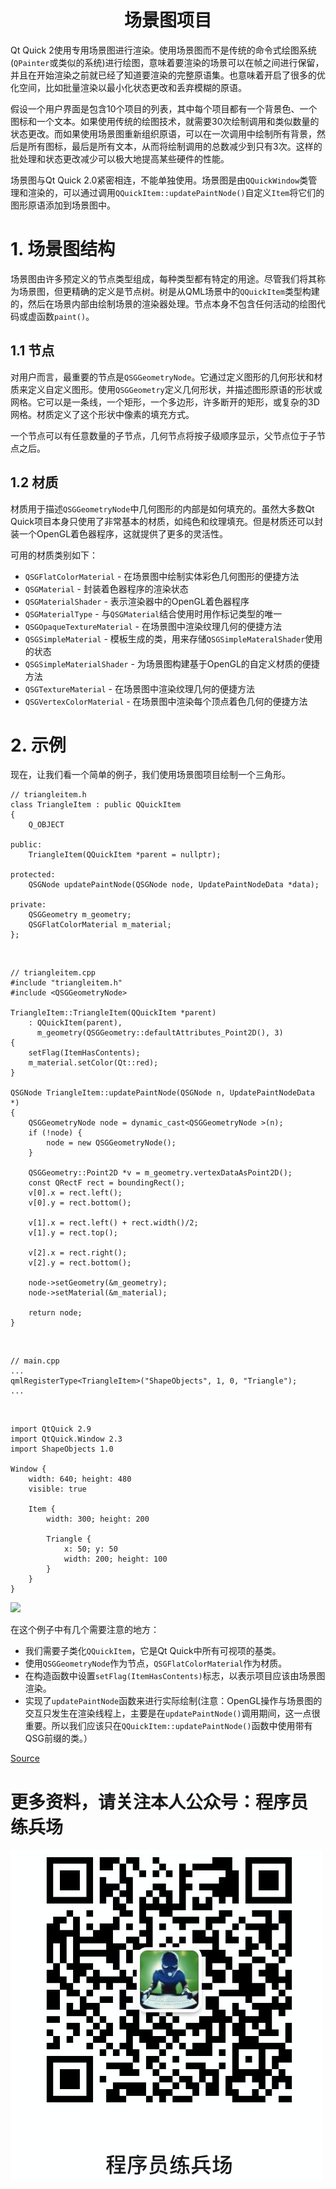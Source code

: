 # <center>场景图项目<center>

Qt Quick 2使用专用场景图进行渲染。使用场景图而不是传统的命令式绘图系统(`QPainter`或类似的系统)进行绘图，意味着要渲染的场景可以在帧之间进行保留，并且在开始渲染之前就已经了知道要渲染的完整原语集。也意味着开启了很多的优化空间，比如批量渲染以最小化状态更改和丢弃模糊的原语。

假设一个用户界面是包含10个项目的列表，其中每个项目都有一个背景色、一个图标和一个文本。如果使用传统的绘图技术，就需要30次绘制调用和类似数量的状态更改。而如果使用场景图重新组织原语，可以在一次调用中绘制所有背景，然后是所有图标，最后是所有文本，从而将绘制调用的总数减少到只有3次。这样的批处理和状态更改减少可以极大地提高某些硬件的性能。

场景图与Qt Quick 2.0紧密相连，不能单独使用。场景图是由`QQuickWindow`类管理和渲染的，可以通过调用`QQuickItem::updatePaintNode()`自定义`Item`将它们的图形原语添加到场景图中。

# 1. 场景图结构

场景图由许多预定义的节点类型组成，每种类型都有特定的用途。尽管我们将其称为场景图，但更精确的定义是节点树。树是从QML场景中的`QQuickItem`类型构建的，然后在场景内部由绘制场景的渲染器处理。节点本身不包含任何活动的绘图代码或虚函数`paint()`。

## 1.1 节点

对用户而言，最重要的节点是`QSGGeometryNode`。它通过定义图形的几何形状和材质来定义自定义图形。使用`QSGGeometry`定义几何形状，并描述图形原语的形状或网格。它可以是一条线，一个矩形，一个多边形，许多断开的矩形，或复杂的3D网格。材质定义了这个形状中像素的填充方式。

一个节点可以有任意数量的子节点，几何节点将按子级顺序显示，父节点位于子节点之后。

## 1.2 材质

材质用于描述`QSGGeometryNode`中几何图形的内部是如何填充的。虽然大多数Qt Quick项目本身只使用了非常基本的材质，如纯色和纹理填充。但是材质还可以封装一个OpenGL着色器程序，这就提供了更多的灵活性。

可用的材质类别如下：

*   `QSGFlatColorMaterial` - 在场景图中绘制实体彩色几何图形的便捷方法
*   `QSGMaterial` - 封装着色器程序的渲染状态
*   `QSGMaterialShader` - 表示渲染器中的OpenGL着色器程序
*   `QSGMaterialType` - 与`QSGMaterial`结合使用时用作标记类型的唯一
*   `QSGOpaqueTextureMaterial` - 在场景图中渲染纹理几何的便捷方法
*   `QSGSimpleMaterial` - 模板生成的类，用来存储`QSGSimpleMateralShader`使用的状态
*   `QSGSimpleMaterialShader` - 为场景图构建基于OpenGL的自定义材质的便捷方法
*   `QSGTextureMaterial` - 在场景图中渲染纹理几何的便捷方法
*   `QSGVertexColorMaterial` - 在场景图中渲染每个顶点着色几何的便捷方法

# 2. 示例

现在，让我们看一个简单的例子，我们使用场景图项目绘制一个三角形。

    // triangleitem.h
    class TriangleItem : public QQuickItem
    {
        Q_OBJECT
    
    public:
        TriangleItem(QQuickItem *parent = nullptr);
    
    protected:
        QSGNode updatePaintNode(QSGNode node, UpdatePaintNodeData *data);
    
    private:
        QSGGeometry m_geometry;
        QSGFlatColorMaterial m_material;
    };
    
<br/>

    // triangleitem.cpp
    #include "triangleitem.h"
    #include <QSGGeometryNode>
    
    TriangleItem::TriangleItem(QQuickItem *parent)
        : QQuickItem(parent),
          m_geometry(QSGGeometry::defaultAttributes_Point2D(), 3)
    {
        setFlag(ItemHasContents);
        m_material.setColor(Qt::red);
    }
    
    QSGNode TriangleItem::updatePaintNode(QSGNode n, UpdatePaintNodeData *)
    {
        QSGGeometryNode node = dynamic_cast<QSGGeometryNode >(n);
        if (!node) {
            node = new QSGGeometryNode();
        }
    
        QSGGeometry::Point2D *v = m_geometry.vertexDataAsPoint2D();
        const QRectF rect = boundingRect();
        v[0].x = rect.left();
        v[0].y = rect.bottom();
    
        v[1].x = rect.left() + rect.width()/2;
        v[1].y = rect.top();
    
        v[2].x = rect.right();
        v[2].y = rect.bottom();
    
        node->setGeometry(&m_geometry);
        node->setMaterial(&m_material);
    
        return node;
    }
    
<br/>

    // main.cpp
    ...
    qmlRegisterType<TriangleItem>("ShapeObjects", 1, 0, "Triangle");
    ...

<br/>

    import QtQuick 2.9
    import QtQuick.Window 2.3
    import ShapeObjects 1.0
    
    Window {
        width: 640; height: 480
        visible: true
    
        Item {
            width: 300; height: 200
    
            Triangle {
                x: 50; y: 50
                width: 200; height: 100
            }
        }
    }
    

![](https://materiaalit.github.io/qt-mooc/img/part-5/scenegraph-dbfca0d7.png)

在这个例子中有几个需要注意的地方：

*   我们需要子类化`QQuickItem`，它是Qt Quick中所有可视项的基类。
*   使用`QSGGeometryNode`作为节点，`QSGFlatColorMaterial`作为材质。
*   在构造函数中设置`setFlag(ItemHasContents)`标志，以表示项目应该由场景图渲染。
*   实现了`updatePaintNode`函数来进行实际绘制(注意：OpenGL操作与场景图的交互只发生在渲染线程上，主要是在`updatePaintNode()`调用期间，这一点很重要。所以我们应该只在`QQuickItem::updatePaintNode()`函数中使用带有QSG前缀的类。）

[Source](https://materiaalit.github.io/qt-mooc/part5/)

# 更多资料，请关注本人公众号：**程序员练兵场**
![在这里插入图片描述](img/公众号.png)
